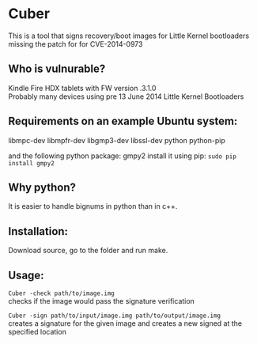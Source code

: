 Cuber
=====

This is a tool that signs recovery/boot images for Little Kernel bootloaders missing the patch for for CVE-2014-0973

Who is vulnurable?
---
Kindle Fire HDX tablets with FW version .3.1.0  
Probably many devices using pre 13 June 2014 Little Kernel Bootloaders

Requirements on an example Ubuntu system:
---

libmpc-dev
libmpfr-dev
libgmp3-dev
libssl-dev
python
python-pip

and the following python package:
gmpy2
install it using pip:
`sudo pip install gmpy2`

Why python?
---
It is easier to handle bignums in python than in c++.

Installation:
---
Download source, go to the folder and run make.
 
Usage:
---
 
```Cuber -check path/to/image.img```  
checks if the image would pass the signature verification  
  
```Cuber -sign path/to/input/image.img path/to/output/image.img```  
creates a signature for the given image and creates a new signed at the specified location
